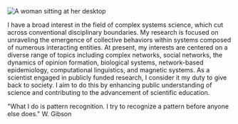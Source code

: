 <!--## Welcome to GitHub Pages

You can use the [editor on GitHub](https://github.com/cayce-pollard/cayce-pollard.github.io/edit/main/index.md) to maintain and preview the content for your website in Markdown files.

Whenever you commit to this repository, GitHub Pages will run [Jekyll](https://jekyllrb.com/) to rebuild the pages in your site, from the content in your Markdown files.-->
<picture>
 <source media="(prefers-color-scheme: dark)" srcset=https://www.dropbox.com/scl/fi/c5mfhkdcguvak9o65k6b0/hacker1.png?rlkey=7khtms55un0rjprfwdjai41cs&dl=0>
 <source media="(prefers-color-scheme: light)" srcset=https://www.dropbox.com/scl/fi/c5mfhkdcguvak9o65k6b0/hacker1.png?rlkey=7khtms55un0rjprfwdjai41cs&dl=0>
 <img alt="A woman sitting at her desktop" src="https://www.dropbox.com/scl/fi/c5mfhkdcguvak9o65k6b0/hacker1.png?rlkey=7khtms55un0rjprfwdjai41cs&dl=0">
</picture>

I have a broad interest in the field of complex systems science, which cut across conventional disciplinary boundaries. My research is focused on unraveling the emergence of collective behaviors within systems composed of numerous interacting entities. At present, my interests are centered on a diverse range of topics including complex networks, social networks, the dynamics of opinion formation, biological systems, network-based epidemiology, computational linguistics, and magnetic systems. As a scientist engaged in publicly funded research, I consider it my duty to give back to society. I aim to do this by enhancing public understanding of science and contributing to the advancement of scientific education.

"What I do is pattern recognition. I try to recognize a pattern before anyone else does." W. Gibson

<!--### Markdown


Markdown is a lightweight and easy-to-use syntax for styling your writing. It includes conventions for

```markdown
Syntax highlighted code block

# Header 1
## Header 2
### Header 3

- Bulleted
- List

1. Numbered
2. List

**Bold** and _Italic_ and `Code` text

[Link](url) and ![Image](src)
```

For more details see [Basic writing and formatting syntax](https://docs.github.com/en/github/writing-on-github/getting-started-with-writing-and-formatting-on-github/basic-writing-and-formatting-syntax).

### Jekyll Themes

Your Pages site will use the layout and styles from the Jekyll theme you have selected in your [repository settings](https://github.com/cayce-pollard/cayce-pollard.github.io/settings/pages). The name of this theme is saved in the Jekyll `_config.yml` configuration file.

### Support or Contact

Having trouble with Pages? Check out our [documentation](https://docs.github.com/categories/github-pages-basics/) or [contact support](https://support.github.com/contact) and we’ll help you sort it out.-->
